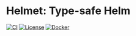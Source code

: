 # Helmet: Type-safe Helm

[![CI](https://github.com/shopstic/helmet/actions/workflows/ci.yaml/badge.svg)](https://github.com/shopstic/helmet/actions) [![License](https://img.shields.io/badge/License-Apache%202.0-blue.svg)](https://github.com/shopstic/helmet/blob/main/LICENSE) [![Docker](https://img.shields.io/docker/v/shopstic/bin-helmet?arch=amd64&color=%23ab47bc&label=Docker%20Image&sort=semver)](https://hub.docker.com/repository/docker/shopstic/bin-helmet/tags?page=1&ordering=last_updated&name=1.)

